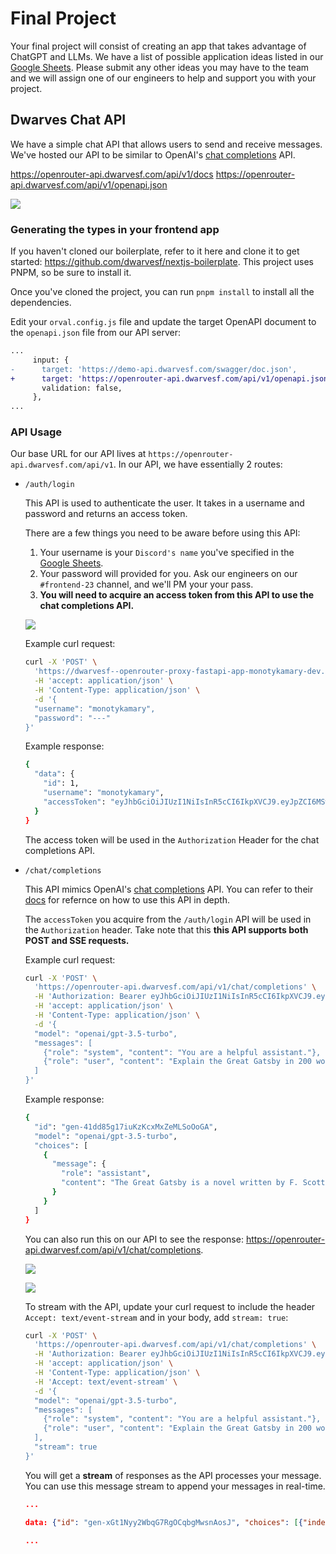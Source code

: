 # Final Project

Your final project will consist of creating an app that takes advantage of ChatGPT and LLMs. We have a list of possible application ideas listed in our [Google Sheets](https://docs.google.com/spreadsheets/d/11DjfMCVNNgEGEKZ2jhNWenjMdQnaTQ3cXtA72KxGQgU/edit#gid=286807029). Please submit any other ideas you may have to the team and we will assign one of our engineers to help and support you with your project.

## Dwarves Chat API

We have a simple chat API that allows users to send and receive messages. We've hosted our API to be similar to OpenAI's [chat completions](https://platform.openai.com/docs/api-reference/chat) API.

https://openrouter-api.dwarvesf.com/api/v1/docs
https://openrouter-api.dwarvesf.com/api/v1/openapi.json

![](https://i.imgur.com/yVyZpd1.png)

### Generating the types in your frontend app

If you haven't cloned our boilerplate, refer to it here and clone it to get started: https://github.com/dwarvesf/nextjs-boilerplate. This project uses PNPM, so be sure to install it.

Once you've cloned the project, you can run `pnpm install` to install all the dependencies.

Edit your `orval.config.js` file and update the target OpenAPI document to the `openapi.json` file from our API server:

```diff
...
     input: {
-      target: 'https://demo-api.dwarvesf.com/swagger/doc.json',
+      target: 'https://openrouter-api.dwarvesf.com/api/v1/openapi.json',
       validation: false,
     },
...
```

### API Usage

Our base URL for our API lives at `https://openrouter-api.dwarvesf.com/api/v1`. In our API, we have essentially 2 routes:

- `/auth/login`

  This API is used to authenticate the user. It takes in a username and password and returns an access token.

  There are a few things you need to be aware before using this API:

  1. Your username is your `Discord's name` you've specified in the [Google Sheets](https://docs.google.com/spreadsheets/d/11DjfMCVNNgEGEKZ2jhNWenjMdQnaTQ3cXtA72KxGQgU/edit?usp=sharing).
  2. Your password will provided for you. Ask our engineers on our `#frontend-23` channel, and we'll PM your your pass.
  3. **You will need to acquire an access token from this API to use the chat completions API.**

  ![](https://i.imgur.com/eP61LNl.png)

  Example curl request:
  ```sh
  curl -X 'POST' \
    'https://dwarvesf--openrouter-proxy-fastapi-app-monotykamary-dev.modal.run/api/v1/auth/login' \
    -H 'accept: application/json' \
    -H 'Content-Type: application/json' \
    -d '{
    "username": "monotykamary",
    "password": "---"
  }'
  ```

  Example response:
  ```sh
  {
    "data": {
      "id": 1,
      "username": "monotykamary",
      "accessToken": "eyJhbGciOiJIUzI1NiIsInR5cCI6IkpXVCJ9.eyJpZCI6MSwidXNlcm5hbWUiOiJtb25vdHlrYW1hcnkiLCJhcGlLZXkiOiJzay1vci12MS0uLi4iLCJhbGciOiJIUzI1NiJ9.77-977-977-9R--_vT7vv707Ve-_vdWIHy7vv73vv70P77-9J0Vu77-9ae-_vXTvv73vv71yGu-_vUkK.vF2e8-ZI_81Yo43omG8HWNy1wgyqxDVtXEsjzMyv8ks"
    }
  }
  ```

  The access token will be used in the `Authorization` Header for the chat completions API.

- `/chat/completions`

  This API mimics OpenAI's [chat completions](https://platform.openai.com/docs/api-reference/chat) API. You can refer to their [docs](https://platform.openai.com/docs/guides/gpt/chat-completions-api) for refernce on how to use this API in depth.

  The `accessToken` you acquire from the `/auth/login` API will be used in the `Authorization` header. Take note that this **this API supports both POST and SSE requests.**

  Example curl request:
  ```sh
  curl -X 'POST' \
    'https://openrouter-api.dwarvesf.com/api/v1/chat/completions' \
    -H 'Authorization: Bearer eyJhbGciOiJIUzI1NiIsInR5cCI6IkpXVCJ9.eyJpZCI6MSwidXNlcm5hbWUiOiJtb25vdHlrYW1' \
    -H 'accept: application/json' \
    -H 'Content-Type: application/json' \
    -d '{
    "model": "openai/gpt-3.5-turbo",
    "messages": [
      {"role": "system", "content": "You are a helpful assistant."},
      {"role": "user", "content": "Explain the Great Gatsby in 200 words."}
    ]
  }'
  ```

  Example response:
  ```sh
  {
    "id": "gen-41dd85g17iuKzKcxMxZeMLSoOoGA",
    "model": "openai/gpt-3.5-turbo",
    "choices": [
      {
        "message": {
          "role": "assistant",
          "content": "The Great Gatsby is a novel written by F. Scott Fitzgerald, published in 1925. It is set in the summer of 1922 in Long Island, New York, and follows the lives of several wealthy characters as they navigate love, ambition, and social status.\n\nThe main character, Jay Gatsby, is a mysterious millionaire who throws lavish parties in hopes of winning back his lost love, Daisy Buchanan. Daisy is married to a man named Tom, who is having an affair with a woman named Myrtle.\n\nAs the story unfolds, the characters' secrets and desires are revealed, leading to tragic consequences. The novel explores themes of the American Dream, wealth, love, and social class, and is considered a classic of American literature.\n\nThe Great Gatsby is known for its vivid descriptions of the Roaring Twenties, including the extravagant parties and glamorous lifestyles of the wealthy. It is also known for its complex characters and their struggles with identity, desire, and the pursuit of happiness."
        }
      }
    ]
  }
  ```

  You can also run this on our API to see the response: https://openrouter-api.dwarvesf.com/api/v1/chat/completions.

  ![](https://i.imgur.com/gSv3Zl2.png)

  ![](https://i.imgur.com/eup03Av.png)

  To stream with the API, update your curl request to include the header `Accept: text/event-stream` and in your body, add `stream: true`:

  ```sh
  curl -X 'POST' \
    'https://openrouter-api.dwarvesf.com/api/v1/chat/completions' \
    -H 'Authorization: Bearer eyJhbGciOiJIUzI1NiIsInR5cCI6IkpXVCJ9.eyJpZCI6MSwidXNlcm5hbWUiOiJtb25vdHlrYW1' \
    -H 'accept: application/json' \
    -H 'Content-Type: application/json' \
    -H 'Accept: text/event-stream' \
    -d '{
    "model": "openai/gpt-3.5-turbo",
    "messages": [
      {"role": "system", "content": "You are a helpful assistant."},
      {"role": "user", "content": "Explain the Great Gatsby in 200 words."}
    ],
    "stream": true
  }'
  ```

  You will get a **stream** of responses as the API processes your message. You can use this message stream to append your messages in real-time.
  ```json
  ...

  data: {"id": "gen-xGt1Nyy2WbqG7RgOCqbgMwsnAosJ", "choices": [{"index": 0, "delta": {"role": "assistant", "content": "\n"}}]}

  ...
  ```
